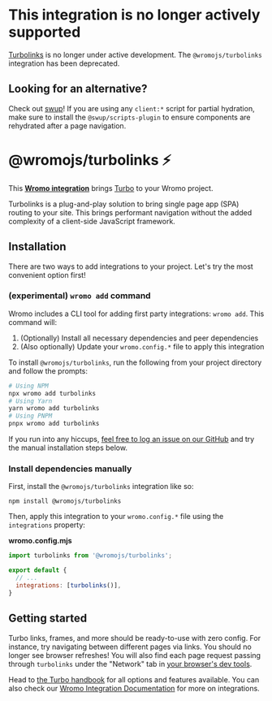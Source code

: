 # This integration is no longer actively supported

[Turbolinks](https://github.com/turbolinks/turbolinks) is no longer under active development. The `@wromojs/turbolinks` integration has been deprecated.

## Looking for an alternative?

Check out [swup](https://swup.js.org/)! If you are using any `client:*` script for partial hydration, make sure to install the `@swup/scripts-plugin` to ensure components are rehydrated after a page navigation.

# @wromojs/turbolinks ⚡️

This **[Wromo integration][wromo-integration]** brings [Turbo](https://github.com/hotwired/turbo) to your Wromo project.

Turbolinks is a plug-and-play solution to bring single page app (SPA) routing to your site. This brings performant navigation without the added complexity of a client-side JavaScript framework.

## Installation

There are two ways to add integrations to your project. Let's try the most convenient option first!

### (experimental) `wromo add` command

Wromo includes a CLI tool for adding first party integrations: `wromo add`. This command will:
1. (Optionally) Install all necessary dependencies and peer dependencies
2. (Also optionally) Update your `wromo.config.*` file to apply this integration

To install `@wromojs/turbolinks`, run the following from your project directory and follow the prompts:

```sh
# Using NPM
npx wromo add turbolinks
# Using Yarn
yarn wromo add turbolinks
# Using PNPM
pnpx wromo add turbolinks
```

If you run into any hiccups, [feel free to log an issue on our GitHub](https://github.com/withwromo/wromo/issues) and try the manual installation steps below.

### Install dependencies manually

First, install the `@wromojs/turbolinks` integration like so:

```
npm install @wromojs/turbolinks
```

Then, apply this integration to your `wromo.config.*` file using the `integrations` property:

__wromo.config.mjs__

```js
import turbolinks from '@wromojs/turbolinks';

export default {
  // ...
  integrations: [turbolinks()],
}
```

## Getting started

Turbo links, frames, and more should be ready-to-use with zero config. For instance, try navigating between different pages via links. You should no longer see browser refreshes! You will also find each page request passing through `turbolinks` under the "Network" tab in [your browser's dev tools](https://developer.chrome.com/docs/devtools/).

Head to [the Turbo handbook](https://turbo.hotwired.dev/handbook/introduction) for all options and features available. You can also check our [Wromo Integration Documentation][wromo-integration] for more on integrations.

[wromo-integration]: https://docs.wromo.build/en/guides/integrations-guide/
[wromo-ui-frameworks]: https://docs.wromo.build/en/core-concepts/framework-components/#using-framework-components
